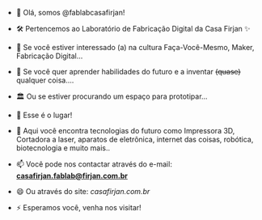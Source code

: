 - 👋 Olá, somos @fablabcasafirjan!
- 🛠️ Pertencemos ao Laboratório de Fabricação Digital da Casa Firjan ✨

- 👀 Se você estiver interessado (a) na cultura Faça-Você-Mesmo, Maker, Fabricação Digital...
- 🌱 Se você quer aprender habilidades do futuro e a inventar ~~(quase)~~ qualquer coisa....
- 🏛️ Ou se estiver procurando um espaço para prototipar...
- 💞️ Esse é o lugar!
- 👾 Aqui você encontra tecnologias do futuro como Impressora 3D, Cortadora a laser, aparatos de eletrônica, internet das coisas, robótica, biotecnologia e muito mais..

- 📫 Você pode nos contactar através do e-mail: **casafirjan.fablab@firjan.com.br**
- 😄 Ou através do site: *casafirjan.com.br*
- ⚡ Esperamos você, venha nos visitar!

<!---
fablabcasafirjan/fablabcasafirjan is a ✨ special ✨ repository because its `README.md` (this file) appears on your GitHub profile.
You can click the Preview link to take a look at your changes.
--->
